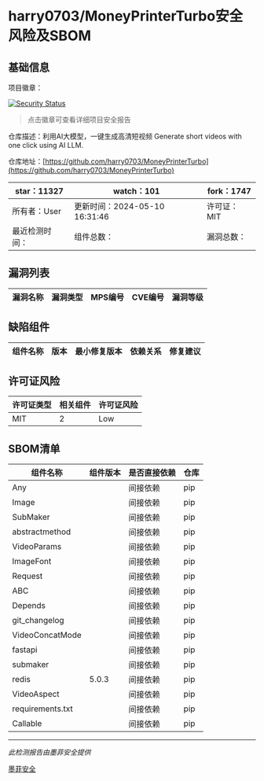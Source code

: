 # harry0703/MoneyPrinterTurbo安全风险及SBOM

## 基础信息

项目徽章：

[![Security Status](https://www.murphysec.com/platform3/v31/badge/1789034739025739776.svg)](https://www.murphysec.com/console/report/1771255376811847680/1789034739025739776)

> 点击徽章可查看详细项目安全报告

仓库描述：利用AI大模型，一键生成高清短视频 Generate short videos with one click using AI LLM.

仓库地址：[https://github.com/harry0703/MoneyPrinterTurbo](https://github.com/harry0703/MoneyPrinterTurbo)

| star：11327 | watch：101 | fork：1747 |
| ----------- | -------------- | ------------ |
| 所有者：User | 更新时间：2024-05-10 16:31:46 | 许可证：MIT |
| 最近检测时间： | 组件总数： | 漏洞总数： |




## 漏洞列表

| 漏洞名称 | 漏洞类型 | MPS编号 | CVE编号 | 漏洞等级 |
| ------- | ------ | ------- | ------ | ----- |





## 缺陷组件

| 组件名称 | 版本 | 最小修复版本 | 依赖关系 | 修复建议 |
| -------- | ---- | ------------ | -------- | -------- |





## 许可证风险

| 许可证类型 | 相关组件 | 许可证风险 |
| ---------- | -------- | ---------- |
|MIT|2|Low|




## SBOM清单

| 组件名称 | 组件版本 | 是否直接依赖 | 仓库 |
| -------- | -------- | ------------ | ---- |
|Any||间接依赖|pip|
|Image||间接依赖|pip|
|SubMaker||间接依赖|pip|
|abstractmethod||间接依赖|pip|
|VideoParams||间接依赖|pip|
|ImageFont||间接依赖|pip|
|Request||间接依赖|pip|
|ABC||间接依赖|pip|
|Depends||间接依赖|pip|
|git_changelog||间接依赖|pip|
|VideoConcatMode||间接依赖|pip|
|fastapi||间接依赖|pip|
|submaker||间接依赖|pip|
|redis|5.0.3|间接依赖|pip|
|VideoAspect||间接依赖|pip|
|requirements.txt||间接依赖|pip|
|Callable||间接依赖|pip|


------

*此检测报告由墨菲安全提供*

[墨菲安全](www.murphysec.com)